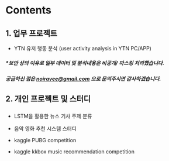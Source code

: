 # Contents
## 1. 업무 프로젝트
* YTN 유저 행동 분석 (user activity analysis in YTN PC/APP)


##### *보안 상의 이유로 일부 데이터 및 분석내용은 비공개/ 마스킹 처리했습니다.
#####  궁금하신 점은 noiravee@gmail.com 으로 문의주시면 감사하겠습니다.
     

## 2. 개인 프로젝트 및 스터디
### 
* LSTM을 활용한 뉴스 기사 주제 분류
* 음악 영화 추천 시스템 스터디


 * kaggle PUBG competition
 * kaggle kkbox music recommendation competition
 
